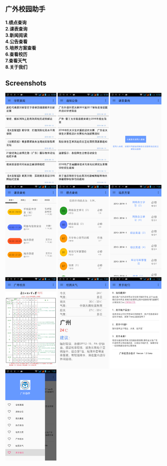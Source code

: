 ## 广外校园助手
 **1.绩点查询**          
 **2.课表查询**         
 **3.新闻阅读**         
 **4.公告查看**        
 **5.培养方案查看**            
 **6.查看校历**    
 **7.查看天气**    
 **8.关于我们**     

## Screenshots   
<img src="效果截图/1.jpg" width="32%">
<img src="效果截图/2.jpg" width="32%">
<img src="效果截图/13.png" width="32%">
<img src="效果截图/14.png" width="32%">
<img src="效果截图/5.png" width="32%">
<img src="效果截图/6.png" width="32%">
<img src="效果截图/7.jpg" width="32%">
<img src="效果截图/8.jpg" width="32%">
<img src="效果截图/9.jpg" width="32%">
<img src="效果截图/10.png" width="32%">
